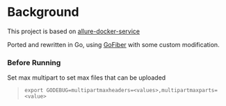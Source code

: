 # Background
This project is based on [allure-docker-service](https://github.com/fescobar/allure-docker-service)

Ported and rewritten in Go, using [GoFiber](https://gofiber.io/) with some custom modification.

### Before Running
Set max multipart to set max files that can be uploaded
> ```export GODEBUG=multipartmaxheaders=<values>,multipartmaxparts=<value>```

